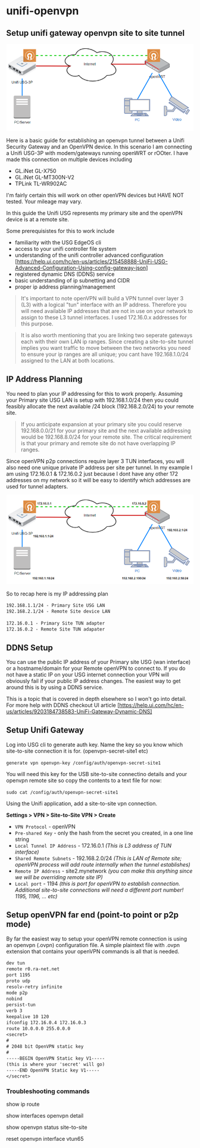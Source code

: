# unifi-openvpn
## Setup unifi gateway openvpn site to site tunnel

![USG OpenVPN](/2023-04-10%20Unifi%20USG%20OpenVPN.png)

Here is a basic guide for establishing an openvpn tunnel between a Unifi Security Gateway and an OpenVPN device. In this scenario I am connecting a Unifi USG-3P with modem/gateways running openWRT or rOOter. I have made this connection on multiple devices including 

- GL.iNet GL-X750
- GL.iNet GL-MT300N-V2 
- TPLink TL-WR902AC 

I'm fairly certain this will work on other openVPN devices but HAVE NOT tested. Your mileage may vary.

In this guide the Unifi USG represents my primary site and the openVPN device is at a remote site.

Some prerequisistes for this to work include

- familiarity with the USG EdgeOS cli
- access to your unifi controller file system
- understanding of the unifi controller advanced configuration [https://help.ui.com/hc/en-us/articles/215458888-UniFi-USG-Advanced-Configuration-Using-config-gateway-json] 
- registered dynamic DNS (DDNS) service
- basic understanding of ip subnetting and CIDR
- proper ip address planning/management

> It's important to note openVPN will build a VPN tunnel over layer 3 (L3) with a logical "tun" interface with an IP address. Therefore you will need available IP addresses that are not in use on your network to assign to these L3 tunnel interfaces. I used 172.16.0.x addresses for this purpose. 

> It is also worth mentioning that you are linking two seperate gateways each with their own LAN ip ranges. Since creating a site-to-site tunnel implies you want traffic to move between the two networks you need to ensure your ip ranges are all unique; you cant have 192.168.1.0/24 assigned to the LAN at both locations.

## IP Address Planning
You need to plan your IP addressing for this to work properly. Assuming your Primary site USG LAN is setup with 192.168.1.0/24 then you could feasibly allocate the next available /24 block (192.168.2.0/24) to your remote site. 

> If you anticipate expansion at your primary site you could reserve 192.168.0.0/21 for your primary site and the next available addressing would be 192.168.8.0/24 for your remote site. The critical requirement is that your primary and remote site do not have overlapping IP ranges.

Since openVPN p2p connections require layer 3 TUN interfaces, you will also need one unique private IP address per site per tunnel. In my example I am using 172.16.0.1 & 172.16.0.2 just because I dont have any other 172 addresses on my network so it will be easy to identify which addresses are used for tunnel adapters.

![USG OpenVPN](/2023-04-10%20Unifi%20USG%20OpenVPN%20L3.png)

So to recap here is my IP addressing plan

```
192.168.1.1/24 - Primary Site USG LAN
192.168.2.1/24 - Remote Site device LAN

172.16.0.1 - Primary Site TUN adapter
172.16.0.2 - Remote Site TUN adapater
```

## DDNS Setup
You can use the public IP address of your Primary site USG (wan interface) or a hostname/domain for your Remote openVPN to connect to. If you do not have a static IP on your USG internet connection your VPN will obviously fail if your public IP address changes. The easiest way to get around this is by using a DDNS service. 

This is a topic that is covered in depth elsewhere so I won't go into detail. For more help with DDNS checkout UI article [https://help.ui.com/hc/en-us/articles/9203184738583-UniFi-Gateway-Dynamic-DNS]

## Setup Unifi Gateway
Log into USG cli to generate auth key. Name the key so you know which site-to-site connection it is for. (openvpn-secret-site1 etc)

`generate vpn openvpn-key /config/auth/openvpn-secret-site1`

You will need this key for the USB site-to-site connectino details and your openvpn remote site so copy the contents to a text file for now:

`sudo cat /config/auth/openvpn-secret-site1`

Using the Unifi application, add a site-to-site vpn connection.

**Settings > VPN > Site-to-Site VPN > Create**

- `VPN Protocol` - openVPN
- `Pre-shared Key` - only the hash from the secret you created, in a one line string
- `Local Tunnel IP Address` - 172.16.0.1 *(This is L3 address of TUN interface)*
- `Shared Remote Subnets` - 192.168.2.0/24 *(This is LAN of Remote site; openVPN process will add route internally when the tunnel establishes)*
- `Remote IP Address` - site2.mynetwork *(you can make this anything since we will be overriding remote site IP)*
- `Local port` - 1194 *(this is port for openVPN to establish connection. Additional site-to-site connections will need a different port number! 1195, 1196, ... etc)*

## Setup openVPN far end (point-to point or p2p mode)
By far the easiest way to setup your openVPN remote connection is using an openvpn (.ovpn) configuration file. A simple plaintext file with .ovpn extension that contains your openVPN commands is all that is needed.

```
dev tun
remote r0.ra-net.net
port 1195
proto udp
resolv-retry infinite
mode p2p
nobind
persist-tun
verb 3
keepalive 10 120
ifconfig 172.16.0.4 172.16.0.3
route 10.0.0.0 255.0.0.0
<secret>
#
# 2048 bit OpenVPN static key
#
-----BEGIN OpenVPN Static key V1-----
(this is where your 'secret' will go)
-----END OpenVPN Static key V1-----
</secret>
```

### Troubleshooting commands

show ip route

show interfaces openvpn detail 

show openvpn status site-to-site

reset openvpn interface vtun65
